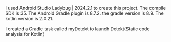 
I used Android Studio Ladybug | 2024.2.1 to create this project.
The compile SDK is 35.
The Android Gradle plugin is 8.7.2.
the gradle version is 8.9.
The kotlin version is 2.0.21.

I created a Gradle task called myDetekt to launch Detekt(Static code analysis for Kotlin)
